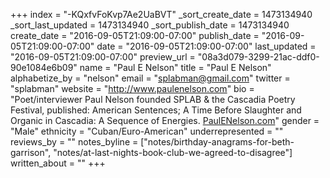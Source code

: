 +++
index = "-KQxfvFoKvp7Ae2UaBVT"
_sort_create_date = 1473134940
_sort_last_updated = 1473134940
_sort_publish_date = 1473134940
create_date = "2016-09-05T21:09:00-07:00"
publish_date = "2016-09-05T21:09:00-07:00"
date = "2016-09-05T21:09:00-07:00"
last_updated = "2016-09-05T21:09:00-07:00"
preview_url = "08a3d079-3299-21ac-ddf0-90e1084e6b09"
name = "Paul E Nelson"
title = "Paul E Nelson"
alphabetize_by = "nelson"
email = "splabman@gmail.com"
twitter = "splabman"
website = "http://www.paulenelson.com"
bio = "Poet/interviewer Paul Nelson founded SPLAB & the Cascadia Poetry Festival, published: American Sentences; A Time Before Slaughter and Organic in Cascadia: A Sequence of Energies. [PaulENelson.com](http://www.PaulENelson.com)"
gender = "Male"
ethnicity = "Cuban/Euro-American"
underrepresented = ""
reviews_by = ""
notes_byline = ["notes/birthday-anagrams-for-beth-garrison", "notes/at-last-nights-book-club-we-agreed-to-disagree"]
written_about = ""
+++

